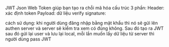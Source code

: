 JWT Json Web Token giúp bạn tạo ra chỗi mã hóa 
cấu trúc 3 phần: 
Header: xác định token
Payload: dữ liệu
verify signature:

cách sử dụng:
khi người dùng đâng nhập bằng mật khẩu thì nó sẽ gửi lên authen server và server sẽ kiểm tra xem có đúng không. Sau đó tạo ra JWT sau đó gửi lại user và lưu lại local, mỗi lần muốn lấy dữ liệu từ server thì người dùng pass JWT
 
